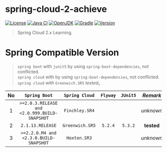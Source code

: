 # spring-cloud-2-achieve

[![License](https://img.shields.io/badge/License-MIT-green.svg?style=flat&logo=github)](https://www.mit-license.org/)
[![Java CI](https://github.com/aaric/spring-cloud-2-achieve/workflows/Java%20CI/badge.svg)](https://github.com/aaric/spring-cloud-2-achieve/actions)
[![OpenJDK](https://img.shields.io/badge/OpenJDK-1.8-brightgreen.svg?style=flat&logo=java)](http://openjdk.java.net)
[![Gradle](https://img.shields.io/badge/Gradle-5.6.2-brightgreen.svg?style=flat&logo=gradle)](https://gradle.org)
[![Version](https://img.shields.io/badge/Version-0.4.1-blue.svg)](https://github.com/aaric/spring-cloud-2-achieve/releases)

> Spring Cloud 2.x Learning.

# Spring Compatible Version

> `spring boot` with `junit5` by using `spring-boot-dependencies`, not conflicted.  
> `spring cloud` with by using `spring-boot-dependencies`, not conflicted.  
> `spring cloud` with `Greenwich.SR5` *tested*。


|No|`Spring Boot`|`Spring Cloud`|`Flyway`|`JUnit5`|*Remark*|
|:-:|:----------:|:------------:|:------:|:------:|:--------:|
|1|`>=2.0.3.RELEASE and <2.0.999.BUILD-SNAPSHOT`|`Finchley.SR4`|||*unknown*|
|2|`2.1.13.RELEASE`|`Greenwich.SR5`|`5.2.4`|`5.3.2`|**tested**|
|3|`>=2.2.0.M4 and <2.3.0.BUILD-SNAPSHOT`|`Hoxton.SR3`|||*unknown*|
